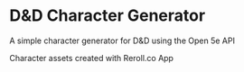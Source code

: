 # D&D Character Generator

A simple character generator for D&D using the Open 5e API

Character assets created with Reroll.co App